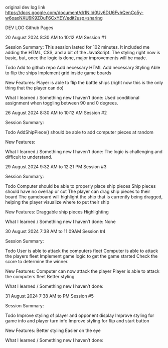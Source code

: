 original dev log link
https://docs.google.com/document/d/1NIld0Uv6DU6FvhQenCo5y-w6oaxNXU9K9ZOuF6CxYEY/edit?usp=sharing

DEV LOG
Github Pages



20 August 2024
8:30 AM  to 10:12 AM
Session #1
  
Session Summary: This session lasted for 102 minutes. It included me adding the HTML, CSS, and a bit of the JavaScript. The styling right now is basic, but, once the logic is done, major improvements will be made.

Todo
Add to github repo
Add necessary HTML
Add necessary  Styling
Able to flip the ships
Implement grid inside game boards

New Features:
Player is able to flip the battle ships (right now this is the only thing that the player can do)

What I learned / Something new I haven’t done: 
Used conditional assignment when toggling between 90 and 0 degrees.

26  August 2024
8:30 AM  to 10:12 AM
Session #2
  
Session Summary: 

Todo
AddShipPiece() should be able to add computer pieces at random

New Features:

What I learned / Something new I haven’t done: 
The logic is challenging and difficult to understand.






29 August 2024
9:32 AM  to 12:21 PM
Session #3
  
Session Summary: 

Todo
Computer should be able to properly place ship pieces 
Ship pieces should have no overlap or cut
The player can drag ship pieces to their board
The gameboard will highlight the ship that is currently being dragged, helping the player visualize where to put their ship



New Features:
Draggable ship pieces
Highlighting

What I learned / Something new I haven’t done: 
None




30 August 2024
7:38 AM  to  11:09AM
Session #4
  
Session Summary: 

Todo
User is able to attack the computers fleet
Computer is able to attack the players fleet
Implement game logic to get the game started
Check the score to determine the winner.



New Features:
Computer can now attack the player
Player is able to attack the computers fleet
Better styling

What I learned / Something new I haven’t done: 




31 August 2024
7:38 AM  to  PM
Session #5
  
Session Summary: 

Todo
Improve styling of player and opponent display
Improve styling for game info and player turn info
Improve styling for flip and start button



New Features:
Better styling
Easier on the eye

What I learned / Something new I haven’t done: 








